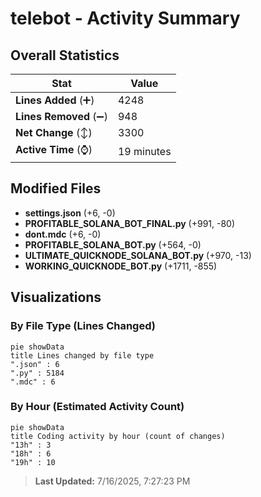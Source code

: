 # telebot - Activity Summary 

## Overall Statistics

| Stat                   | Value                                                             |
| ---------------------- | ----------------------------------------------------------------- |
| **Lines Added** (➕)   | 4248                                          |
| **Lines Removed** (➖) | 948                                        |
| **Net Change** (↕)    | 3300                |
| **Active Time** (⌚)   | 19 minutes |


## Modified Files
- **settings.json** (+6, -0)
- **PROFITABLE_SOLANA_BOT_FINAL.py** (+991, -80)
- **dont.mdc** (+6, -0)
- **PROFITABLE_SOLANA_BOT.py** (+564, -0)
- **ULTIMATE_QUICKNODE_SOLANA_BOT.py** (+970, -13)
- **WORKING_QUICKNODE_BOT.py** (+1711, -855)

## Visualizations

### By File Type (Lines Changed)

```mermaid
pie showData
title Lines changed by file type
".json" : 6
".py" : 5184
".mdc" : 6
```

### By Hour (Estimated Activity Count)

```mermaid
pie showData
title Coding activity by hour (count of changes)
"13h" : 3
"18h" : 6
"19h" : 10
```


> **Last Updated:** 7/16/2025, 7:27:23 PM